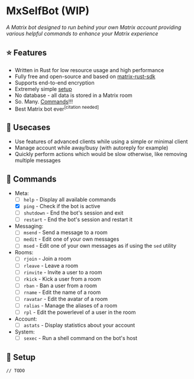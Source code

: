 # MxSelfBot (WIP)
*A Matrix bot designed to run behind your own Matrix account providing various helpful commands to enhance your Matrix experience*

## ⭐️ Features
- Written in Rust for low resource usage and high performance
- Fully free and open-source and based on [matrix-rust-sdk](https://github.com/matrix-org/matrix-rust-sdk)
- Supports end-to-end encryption
- Extremely simple [setup](#-setup)
- No database - all data is stored in a Matrix room
- So. Many. [Commands](#-commands)!!!
- Best Matrix bot ever<sup>[citation needed]</sup>

## 🤔 Usecases
- Use features of advanced clients while using a simple or minimal client
- Manage account while away/busy (with autoreply for example)
- Quickly perform actions which would be slow otherwise, like removing multiple messages

## 💬 Commands
- Meta:
  - [ ] `help` - Display all available commands
  - [x] `ping` - Check if the bot is active
  - [ ] `shutdown` - End the bot's session and exit
  - [ ] `restart` - End the bot's session and restart it
- Messaging:
  - [ ] `msend` - Send a message to a room
  - [ ] `medit` - Edit one of your own messages
  - [ ] `msed` - Edit one of your own messages as if using the `sed` utility
- Rooms:
  - [ ] `rjoin` - Join a room
  - [ ] `rleave` - Leave a room
  - [ ] `rinvite` - Invite a user to a room
  - [ ] `rkick` - Kick a user from a room
  - [ ] `rban` - Ban a user from a room
  - [ ] `rname` - Edit the name of a room
  - [ ] `ravatar` - Edit the avatar of a room
  - [ ] `ralias` - Manage the aliases of a room
  - [ ] `rpl` - Edit the powerlevel of a user in the room
- Account:
  - [ ] `astats` - Display statistics about your account
- System:
  - [ ] `sexec` - Run a shell command on the bot's host

## 🔨 Setup
```
// TODO
```
